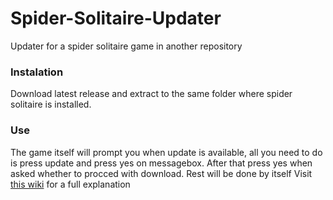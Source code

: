 # Spider-Solitaire-Updater
Updater for a spider solitaire game in another repository
### Instalation
Download latest release and extract to the same folder where spider solitaire is installed.
### Use
The game itself will prompt you when update is available, all you need to do is press update and press yes on messagebox. After that press yes when asked whether to procced with download.
Rest will be done by itself
Visit [this wiki](https://github.com/CrusaderSVK287/Spider-Solitaire/wiki/Updating) for a full explanation
